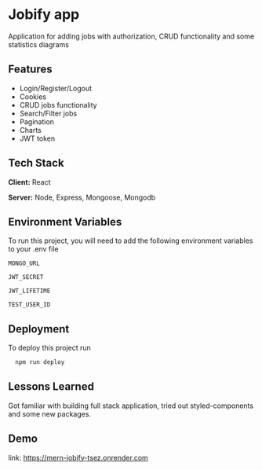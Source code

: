 
# Jobify app
Application for adding jobs with authorization, CRUD functionality and some statistics diagrams




## Features

- Login/Register/Logout 
- Cookies
- CRUD jobs functionality
- Search/Filter jobs
- Pagination
- Charts
- JWT token


## Tech Stack

**Client:** React

**Server:** Node, Express, Mongoose, Mongodb


## Environment Variables

To run this project, you will need to add the following environment variables to your .env file

`MONGO_URL`

`JWT_SECRET`

`JWT_LIFETIME`

`TEST_USER_ID`


## Deployment

To deploy this project run

```bash
  npm run deploy
```


## Lessons Learned

Got familiar with building full stack application, tried out styled-components and some new packages. 


## Demo

link: https://mern-jobify-tsez.onrender.com
